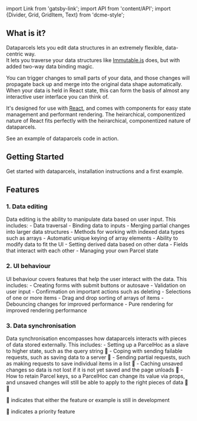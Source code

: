 import Link from 'gatsby-link';
import API from 'content/API';
import {Divider, Grid, GridItem, Text} from 'dcme-style';

## What is it?

Dataparcels lets you edit data structures in an extremely flexible, data-centric way.<br />
It lets you traverse your data structures like [Immutable.js](https://facebook.github.io/immutable-js/) does, but with added two-way data binding magic.

You can trigger changes to small parts of your data, and those changes will propagate back up and merge into the original data shape automatically. When your data is held in React state, this can form the basis of almost any interactive user interface you can think of.

It's designed for use with [React](https://reactjs.org/), and comes with components for easy state management and performant rendering. The heirarchical, componentized nature of React fits perfectly with the heirarchical, componentized nature of dataparcels.

<Text modifier="weightKilo"><Link to="/data-editing">See an example of dataparcels code in action</Link></Text>.

<Divider />

## Getting Started

<Link to="/getting-started">Get started with dataparcels</Link>, installation instructions and a first example.

<Divider />

## Features

### 1. Data editing

<Link to="/data-editing">Data editing</Link> is the ability to manipulate data based on user input. This includes:
- <Link to="/data-editing">Data traversal</Link>
- <Link to="/data-editing">Binding data to inputs</Link>
- <Link to="/data-editing">Merging partial changes</Link> into larger data structures
- Methods for working with <Link to="/data-editing#Indexed-data-types">indexed data types</Link> such as arrays
- <Link to="/data-editing#Indexed-data-types">Automatic unique keying</Link> of array elements
- Ability to <Link to="/data-editing#Modifying-data-to-fit-the-UI">modify data to fit the UI</Link>
- Setting <Link to="/data-editing#Derived-data">derived data</Link> based on other data
- <Link to="/data-editing#Fields-that-interact-with-each-other">Fields that interact with each other</Link>
- <Link to="/data-editing#Managing-your-own-Parcel-state">Managing your own Parcel state</Link>

### 2. UI behaviour

<Link to="/ui-behaviour">UI behaviour</Link> covers features that help the user interact with the data. This includes:
- Creating forms with <Link to="/ui-behaviour#Submit-buttons-and-autosave">submit buttons or autosave</Link>
- <Link to="/ui-behaviour#Validation-on-user-input">Validation on user input</Link>
- <Link to="/ui-behaviour#Confirmation">Confirmation</Link> on important actions such as deleting
- <Link to="/ui-behaviour#Selections">Selections</Link> of one or more items
- <Link to="/ui-behaviour#Drag-and-drop-sorting">Drag and drop sorting</Link> of arrays of items
- <Link to="/ui-behaviour#Debouncing-changes">Debouncing changes</Link> for improved performance
- <Link to="/ui-behaviour#Pure-rendering">Pure rendering</Link> for improved rendering performance

### 3. Data synchronisation

<Link to="/data-synchronisation">Data synchronisation</Link> encompasses how dataparcels interacts with pieces of data stored externally. This includes:
- Setting up a <Link to="/data-synchronisation#ParcelHoc-as-a-slave">ParcelHoc as a slave</Link> to higher state, such as the query string 🚧
- Coping with <Link to="/data-synchronisation#Sending-failable-requests">sending failable requests</Link>, such as saving data to a server 🚧
- <Link to="/data-synchronisation#Sending-partial-requests">Sending partial requests</Link>, such as making requests to save individual items in a list 🚧
- <Link to="/data-synchronisation#Caching-unsaved-changes">Caching unsaved changes</Link> so data is not lost if it is not yet saved and the page unloads 🚧
- How to <Link to="/data-synchronisation#Retaining-Parcel-keys">retain Parcel keys</Link>, so a ParcelHoc can change its value via props, and unsaved changes will still be able to apply to the right pieces of data  🚀 🚧


<p className="Text Text-small Text-emphasis">🚧 indicates that either the feature or example is still in development</p>
<p className="Text Text-small Text-emphasis">🚀 indicates a priority feature</p>

<Divider />
